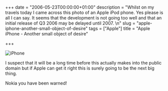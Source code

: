 +++
date = "2006-05-23T00:00:00+01:00"
description = "Whilst on my travels today I came across this photo of an Apple iPod phone.  Yes please is all I can say. It seems that the development is not going too well and that an initial release of Q3 2006 may be delayed until 2007. \n"
slug = "apple-iphone-another-small-object-of-desire"
tags = ["Apple"]
title = "Apple iPhone - Another small object of desire"

+++

![iPhone][1]

I suspect that it will be a long time before this actually makes into the public domain but if Apple can get it right this is surely going to be the next big thing.

Nokia you have been warned!

[1]: /images/articles/apple_mobile.jpg "iPhone"
